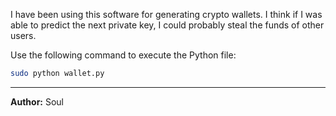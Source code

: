 I have been using this software for generating crypto wallets. I think if I was able to predict the next private key, I could probably steal the funds of other users.

Use the following command to execute the Python file:

```bash
sudo python wallet.py
```

---
**Author:** Soul